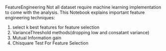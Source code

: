  FeatureEngineering
 Not all dataset require machine learning implementation to come with the analysis.
 This Notebook explains important feature engineering techniques:
 1) select k best features for feature selection
 2) VarianceThreshold methods(dropping low and consatant variance)
 3) Mutual Information gain
 4) Chisquare Test For Feature Selection
